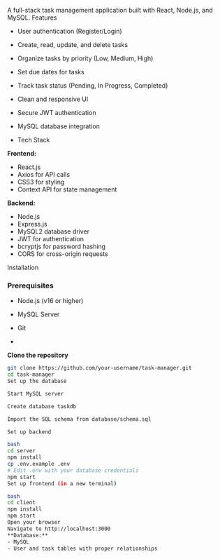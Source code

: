A full-stack task management application built with React, Node.js, and MySQL.
 Features
-  User authentication (Register/Login)
-  Create, read, update, and delete tasks
-  Organize tasks by priority (Low, Medium, High)
-  Set due dates for tasks
-  Track task status (Pending, In Progress, Completed)
-  Clean and responsive UI
-  Secure JWT authentication
-  MySQL database integration

-  Tech Stack

**Frontend:**
- React.js
- Axios for API calls
- CSS3 for styling
- Context API for state management

**Backend:**
- Node.js
- Express.js
- MySQL2 database driver
- JWT for authentication
- bcryptjs for password hashing
- CORS for cross-origin requests

Installation

### Prerequisites
- Node.js (v16 or higher)
- MySQL Server
- Git

- 
 **Clone the repository**
   ```bash
   git clone https://github.com/your-username/task-manager.git
   cd task-manager
Set up the database

Start MySQL server

Create database taskdb

Import the SQL schema from database/schema.sql

Set up backend

bash
cd server
npm install
cp .env.example .env
# Edit .env with your database credentials
npm start
Set up frontend (in a new terminal)

bash
cd client
npm install
npm start
Open your browser
Navigate to http://localhost:3000
**Database:**
- MySQL
- User and task tables with proper relationships
